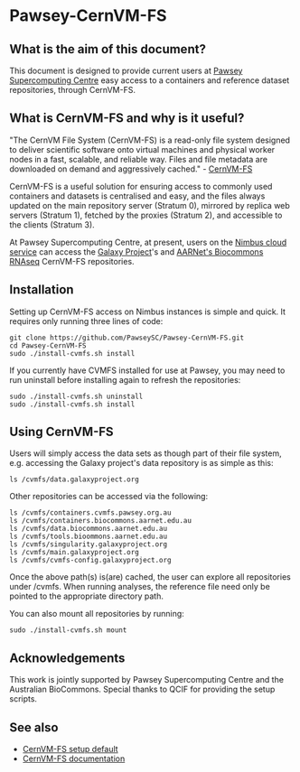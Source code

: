 # Pawsey-CernVM-FS

## What is the aim of this document?

This document is designed to provide current users at [Pawsey Supercomputing Centre](https://pawsey.org.au) easy access to a containers and reference dataset repositories, through CernVM-FS.

## What is CernVM-FS and why is it useful?

"The CernVM File System (CernVM-FS) is a read-only file system designed to deliver scientific software onto virtual machines and physical worker nodes in a fast, scalable, and reliable way. Files and file metadata are downloaded on demand and aggressively cached." - [CernVM-FS](https://cvmfs.readthedocs.io/en/stable/cpt-overview.html)

CernVM-FS is a useful solution for ensuring access to commonly used containers and datasets is centralised and easy, and the files always updated on the main repository server (Stratum 0), mirrored by replica web servers (Stratum 1), fetched by the proxies (Stratum 2), and accessible to the clients (Stratum 3).

At Pawsey Supercomputing Centre, at present, users on the [Nimbus cloud service](https://pawsey.org.au/systems/nimbus-cloud-service/) can access the [Galaxy Project](http://datacache.galaxyproject.org)'s and [AARNet's Biocommons RNAseq](https://sydney-informatics-hub.github.io/nfcore-rnaseq/03.6-intro_nimbus_instance/index.html) CernVM-FS repositories.

## Installation

Setting up CernVM-FS access on Nimbus instances is simple and quick. It requires only running three lines of code:

    git clone https://github.com/PawseySC/Pawsey-CernVM-FS.git
    cd Pawsey-CernVM-FS
    sudo ./install-cvmfs.sh install

If you currently have CVMFS installed for use at Pawsey, you may need to run uninstall before installing again to refresh the repositories:

    sudo ./install-cvmfs.sh uninstall
    sudo ./install-cvmfs.sh install

## Using CernVM-FS

Users will simply access the data sets as though part of their file system, e.g. accessing the Galaxy project's data repository is as simple as this:

    ls /cvmfs/data.galaxyproject.org
    
Other repositories can be accessed via the following:

    ls /cvmfs/containers.cvmfs.pawsey.org.au
    ls /cvmfs/containers.biocommons.aarnet.edu.au
    ls /cvmfs/data.biocommons.aarnet.edu.au
    ls /cvmfs/tools.bioommons.aarnet.edu.au
    ls /cvmfs/singularity.galaxyproject.org
    ls /cvmfs/main.galaxyproject.org
    ls /cvmfs/cvmfs-config.galaxyproject.org

Once the above path(s) is(are) cached, the user can explore all repositories under /cvmfs. When running analyses, the reference file need only be pointed to the appropriate directory path.

You can also mount all repositories by running:

    sudo ./install-cvmfs.sh mount

## Acknowledgements

This work is jointly supported by Pawsey Supercomputing Centre and the Australian BioCommons. Special thanks to QCIF for providing the setup scripts.

## See also

- [CernVM-FS setup default](https://github.com/qcif/cvmfs-setup-example)
- [CernVM-FS documentation](https://cvmfs.readthedocs.io/en/stable/)
